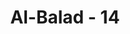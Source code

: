 ---
title: "Al-Balad - 14"
no: 14
arabic_no: ١٤
ayah: اَوْ اِطْعَامٌ فِيْ يَوْمٍ ذِيْ مَسْغَبَةٍۙ
translation: "atau memberi makan pada hari terjadi kelaparan,"
tafsir: "Pekerjaan besar dan berat lainnya yang sulit dikerjakan adalah memberi makan orang pada musim kelaparan, ekonomi morat-marit, dan sebagainya. Hal itu karena yang memberi juga membutuhkannya. Namun demikian, Allah menguji umat Islam, apakah mereka mau dan mampu mengerjakannya."
---